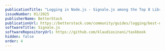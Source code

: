 ```yaml
---
publicationTitle: "Logging in Node.js - Signale.js among the Top 8 Libraries"
issueNumber: 01/2025
publisherName: BetterStack
publicationUrl: https://betterstack.com/community/guides/logging/best-nodejs-logging-libraries/
softwareTitle: Signale.js
softwareRepositoryUrl: https://github.com/klaudiosinani/taskbook
hidden: false
order: 4
---
```

